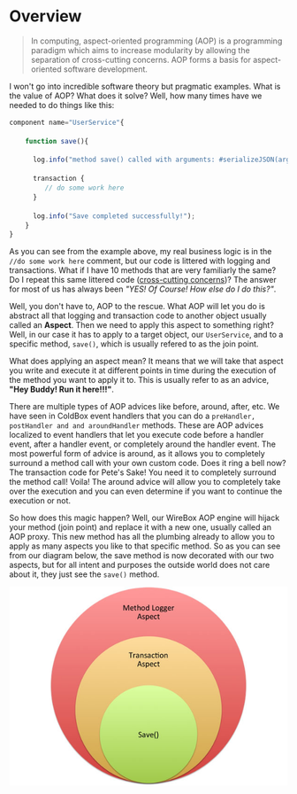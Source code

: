 # Overview

> In computing, aspect-oriented programming (AOP) is a programming paradigm which aims to increase modularity by allowing the separation of cross-cutting concerns. AOP forms a basis for aspect-oriented software development.

I won't go into incredible software theory but pragmatic examples. What is the value of AOP? What does it solve? Well, how many times have we needed to do things like this:

```javascript
component name="UserService"{

    function save(){

      log.info("method save() called with arguments: #serializeJSON(arguments)#");

      transaction {
         // do some work here
      }

      log.info("Save completed successfully!");
    }
}
```

As you can see from the example above, my real business logic is in the `//do some work here` comment, but our code is littered with logging and transactions. What if I have 10 methods that are very familiarly the same? Do I repeat this same littered code ([cross-cutting concerns](http://en.wikipedia.org/wiki/Cross-cutting\_concern))? The answer for most of us has always been _"YES! Of Course! How else do I do this?"_.

Well, you don't have to, AOP to the rescue. What AOP will let you do is abstract all that logging and transaction code to another object usually called an **Aspect**. Then we need to apply this aspect to something right? Well, in our case it has to apply to a target object, our `UserService`, and to a specific method, `save()`, which is usually refered to as the join point.

What does applying an aspect mean? It means that we will take that aspect you write and execute it at different points in time during the execution of the method you want to apply it to. This is usually refer to as an advice, **"Hey Buddy! Run it here!!!"**.

There are multiple types of AOP advices like before, around, after, etc. We have seen in ColdBox event handlers that you can do a `preHandler, postHandler and and aroundHandler` methods. These are AOP advices localized to event handlers that let you execute code before a handler event, after a handler event, or completely around the handler event. The most powerful form of advice is around, as it allows you to completely surround a method call with your own custom code. Does it ring a bell now? The transaction code for Pete's Sake! You need it to completely surround the method call! Voila! The around advice will allow you to completely take over the execution and you can even determine if you want to continue the execution or not.

So how does this magic happen? Well, our WireBox AOP engine will hijack your method (join point) and replace it with a new one, usually called an AOP proxy. This new method has all the plumbing already to allow you to apply as many aspects you like to that specific method. So as you can see from our diagram below, the save method is now decorated with our two aspects, but for all intent and purposes the outside world does not care about it, they just see the `save()` method.

![](<../../../.gitbook/assets/WireBoxAOP-MethodProxy (1).jpg>)
